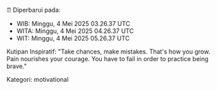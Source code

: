 ⏰ Diperbarui pada:
- WIB: Minggu, 4 Mei 2025 03.26.37 UTC
- WITA: Minggu, 4 Mei 2025 04.26.37 UTC
- WIT: Minggu, 4 Mei 2025 05.26.37 UTC

Kutipan Inspiratif:
"Take chances, make mistakes. That's how you grow. Pain nourishes your courage. You have to fail in order to practice being brave."


Kategori: motivational


